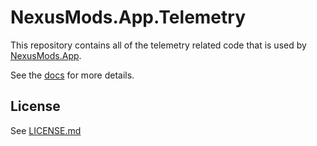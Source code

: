 # NexusMods.App.Telemetry

This repository contains all of the telemetry related code that is used by [NexusMods.App](https://github.com/Nexus-Mods/NexusMods.App).

See the [docs](https://nexus-mods.github.io/NexusMods.App.Telemetry/) for more details.

## License

See [LICENSE.md](./LICENSE.md)
